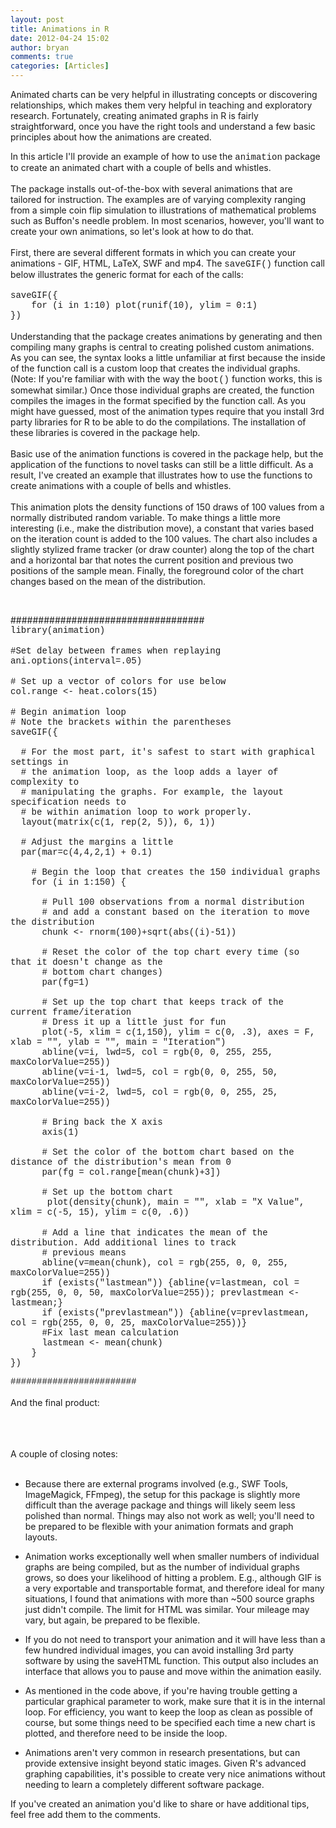 ```yaml
---
layout: post
title: Animations in R
date: 2012-04-24 15:02
author: bryan
comments: true
categories: [Articles]
---
```

<p>Animated charts can be very helpful in illustrating concepts or discovering relationships, which makes them very helpful in teaching and exploratory research. Fortunately, creating animated graphs in R is fairly straightforward, once you have the right tools and understand a few basic principles about how the animations are created.</p><p>In this article I'll provide an example of how to use the <span style="font-family: courier new,courier;">animation</span> package to create an animated chart with a couple of bells and whistles.<br /><br />The package installs out-of-the-box with several animations that are tailored for instruction. The examples are of varying complexity ranging from a simple coin flip simulation to illustrations of mathematical problems such as Buffon's needle problem. In most scenarios, however, you'll want to create your own animations, so let's look at how to do that. <br /><br />First, there are several different formats in which you can create your animations - GIF, HTML, LaTeX, SWF and mp4. The <span style="font-family: courier new,courier;">saveGIF()</span> function call below illustrates the generic format for each of the calls:<br /><br /><span style="font-family: courier new,courier;">saveGIF({</span><br /><span style="font-family: courier new,courier;">&nbsp;&nbsp;&nbsp; for (i in 1:10) plot(runif(10), ylim = 0:1)</span><br /><span style="font-family: courier new,courier;">}) </span><br /><br />Understanding that the package creates animations by generating and then compiling many graphs is central to creating polished custom animations. As you can see, the syntax looks a little unfamiliar at first because the inside of the function call is a custom loop that creates the individual graphs. (Note: If you're familiar with with the way the <span style="font-family: courier new,courier;">boot()</span> function works, this is somewhat similar.) Once those individual graphs are created, the function compiles the images in the format specified by the function call. As you might have guessed, most of the animation types require that you install 3rd party libraries for R to be able to do the compilations. The installation of these libraries is covered in the package help.<br /><br />Basic use of the animation functions is covered in the package help, but the application of the functions to novel tasks can still be a little difficult. As a result, I've created an example that illustrates how to use the functions to create animations with a couple of bells and whistles. <br /><br />This animation plots the density functions of 150 draws of 100 values from a normally distributed random variable. To make things a little more interesting (i.e., make the distribution move), a constant that varies based on the iteration count is added to the 100 values. The chart also includes a slightly stylized frame tracker (or draw counter) along the top of the chart and a horizontal bar that notes the current position and previous two positions of the sample mean. Finally, the foreground color of the chart changes based on the mean of the distribution. </p><p>&nbsp;</p><p>###################################<br /><span style="font-family: courier new,courier;">library(animation)</span><br /><br /><span style="font-family: courier new,courier;">#Set delay between frames when replaying</span><br /><span style="font-family: courier new,courier;">ani.options(interval=.05)</span><br /><br /><span style="font-family: courier new,courier;"># Set up a vector of colors for use below </span><br /><span style="font-family: courier new,courier;">col.range &lt;- heat.colors(15)</span><br /><br /><span style="font-family: courier new,courier;"># Begin animation loop</span><br /><span style="font-family: courier new,courier;"># Note the brackets within the parentheses</span><br /><span style="font-family: courier new,courier;">saveGIF({</span><br /><span style="font-family: courier new,courier;">&nbsp; </span><br /><span style="font-family: courier new,courier;">&nbsp; # For the most part, it's safest to start with graphical settings in </span><br /><span style="font-family: courier new,courier;">&nbsp; # the animation loop, as the loop adds a layer of complexity to </span><br /><span style="font-family: courier new,courier;">&nbsp; # manipulating the graphs. For example, the layout specification needs to </span><br /><span style="font-family: courier new,courier;">&nbsp; # be within animation loop to work properly.</span><br /><span style="font-family: courier new,courier;">&nbsp; layout(matrix(c(1, rep(2, 5)), 6, 1))</span><br /><span style="font-family: courier new,courier;">&nbsp; </span><br /><span style="font-family: courier new,courier;">&nbsp; # Adjust the margins a little</span><br /><span style="font-family: courier new,courier;">&nbsp; par(mar=c(4,4,2,1) + 0.1)</span><br /><span style="font-family: courier new,courier;">&nbsp; </span><br /><span style="font-family: courier new,courier;">&nbsp;&nbsp;&nbsp; # Begin the loop that creates the 150 individual graphs</span><br /><span style="font-family: courier new,courier;">&nbsp;&nbsp;&nbsp; for (i in 1:150) {</span><br /><span style="font-family: courier new,courier;">&nbsp;&nbsp;&nbsp;&nbsp;&nbsp; </span><br /><span style="font-family: courier new,courier;">&nbsp;&nbsp;&nbsp;&nbsp;&nbsp; # Pull 100 observations from a normal distribution</span><br /><span style="font-family: courier new,courier;">&nbsp;&nbsp;&nbsp;&nbsp;&nbsp; # and add a constant based on the iteration to move the distribution</span><br /><span style="font-family: courier new,courier;">&nbsp;&nbsp;&nbsp;&nbsp;&nbsp; chunk &lt;- rnorm(100)+sqrt(abs((i)-51))</span><br /><span style="font-family: courier new,courier;">&nbsp;&nbsp;&nbsp;&nbsp;&nbsp; </span><br /><span style="font-family: courier new,courier;">&nbsp;&nbsp;&nbsp;&nbsp;&nbsp; # Reset the color of the top chart every time (so that it doesn't change as the </span><br /><span style="font-family: courier new,courier;">&nbsp;&nbsp;&nbsp;&nbsp;&nbsp; # bottom chart changes)</span><br /><span style="font-family: courier new,courier;">&nbsp;&nbsp;&nbsp;&nbsp;&nbsp; par(fg=1)</span><br /><span style="font-family: courier new,courier;">&nbsp;&nbsp;&nbsp;&nbsp;&nbsp; </span><br /><span style="font-family: courier new,courier;">&nbsp;&nbsp;&nbsp;&nbsp;&nbsp; # Set up the top chart that keeps track of the current frame/iteration</span><br /><span style="font-family: courier new,courier;">&nbsp;&nbsp;&nbsp;&nbsp;&nbsp; # Dress it up a little just for fun</span><br /><span style="font-family: courier new,courier;">&nbsp;&nbsp;&nbsp;&nbsp;&nbsp; plot(-5, xlim = c(1,150), ylim = c(0, .3), axes = F, xlab = "", ylab = "", main = "Iteration")</span><br /><span style="font-family: courier new,courier;">&nbsp;&nbsp;&nbsp;&nbsp;&nbsp; abline(v=i, lwd=5, col = rgb(0, 0, 255, 255, maxColorValue=255))</span><br /><span style="font-family: courier new,courier;">&nbsp;&nbsp;&nbsp;&nbsp;&nbsp; abline(v=i-1, lwd=5, col = rgb(0, 0, 255, 50, maxColorValue=255))</span><br /><span style="font-family: courier new,courier;">&nbsp;&nbsp;&nbsp;&nbsp;&nbsp; abline(v=i-2, lwd=5, col = rgb(0, 0, 255, 25, maxColorValue=255))</span><br /><span style="font-family: courier new,courier;">&nbsp;&nbsp;&nbsp;&nbsp;&nbsp; </span><br /><span style="font-family: courier new,courier;">&nbsp;&nbsp;&nbsp;&nbsp;&nbsp; # Bring back the X axis</span><br /><span style="font-family: courier new,courier;">&nbsp;&nbsp;&nbsp;&nbsp;&nbsp; axis(1)</span><br /><span style="font-family: courier new,courier;">&nbsp;&nbsp;&nbsp;&nbsp;&nbsp; </span><br /><span style="font-family: courier new,courier;">&nbsp;&nbsp;&nbsp;&nbsp;&nbsp; # Set the color of the bottom chart based on the distance of the distribution's mean from 0</span><br /><span style="font-family: courier new,courier;">&nbsp;&nbsp;&nbsp;&nbsp;&nbsp; par(fg = col.range[mean(chunk)+3])</span><br /><span style="font-family: courier new,courier;">&nbsp;&nbsp;&nbsp;&nbsp;&nbsp; </span><br /><span style="font-family: courier new,courier;">&nbsp;&nbsp;&nbsp;&nbsp;&nbsp; # Set up the bottom chart</span><br /><span style="font-family: courier new,courier;">&nbsp;&nbsp;&nbsp;
&nbsp;&nbsp; plot(density(chunk), main = "", xlab = "X Value", xlim = c(-5, 15), ylim = c(0, .6))</span><br /><br /><span style="font-family: courier new,courier;">&nbsp;&nbsp;&nbsp;&nbsp;&nbsp; # Add a line that indicates the mean of the distribution. Add additional lines to track</span><br /><span style="font-family: courier new,courier;">&nbsp;&nbsp;&nbsp;&nbsp;&nbsp; # previous means</span><br /><span style="font-family: courier new,courier;">&nbsp;&nbsp;&nbsp;&nbsp;&nbsp; abline(v=mean(chunk), col = rgb(255, 0, 0, 255, maxColorValue=255))</span><br /><span style="font-family: courier new,courier;">&nbsp;&nbsp;&nbsp;&nbsp;&nbsp; if (exists("lastmean")) {abline(v=lastmean, col = rgb(255, 0, 0, 50, maxColorValue=255)); prevlastmean &lt;- lastmean;}</span><br /><span style="font-family: courier new,courier;">&nbsp;&nbsp;&nbsp;&nbsp;&nbsp; if (exists("prevlastmean")) {abline(v=prevlastmean, col = rgb(255, 0, 0, 25, maxColorValue=255))}</span><br /><span style="font-family: courier new,courier;">&nbsp;&nbsp;&nbsp;&nbsp;&nbsp; #Fix last mean calculation</span><br /><span style="font-family: courier new,courier;">&nbsp;&nbsp;&nbsp;&nbsp;&nbsp; lastmean &lt;- mean(chunk)</span><br /><span style="font-family: courier new,courier;">&nbsp;&nbsp;&nbsp; }</span><br /><span style="font-family: courier new,courier;">})</span></p><p><span style="font-family: courier new,courier;">########################</span><br /><br />And the final product:</p><p><br /><a href="http://imgur.com/GLByH"><img title="Hosted by imgur.com" src="http://i.imgur.com/GLByH.gif" alt="" /></a><br /><br /><br />A couple of closing notes:<br /><br /></p><ul><li>Because there are external programs involved (e.g., SWF Tools, ImageMagick, FFmpeg), the setup for this package is slightly more difficult than the average package and things will likely seem less polished than normal. Things may also not work as well; you'll need to be prepared to be flexible with your animation formats and graph layouts.</li></ul><ul><li>Animation works exceptionally well when smaller numbers of individual graphs are being compiled, but as the number of individual graphs grows, so does your likelihood of hitting a problem. E.g., although GIF is a very exportable and transportable format, and therefore ideal for many situations, I found that animations with more than ~500 source graphs just didn't compile. The limit for HTML was similar. Your mileage may vary, but again, be prepared to be flexible.</li></ul><ul><li>If you do not need to transport your animation and it will have less than a few hundred individual images, you can avoid installing 3rd party software by using the saveHTML function. This output also includes an interface that allows you to pause and move within the animation easily.</li></ul><ul><li>As mentioned in the code above, if you're having trouble getting a particular graphical parameter to work, make sure that it is in the internal loop. For efficiency, you want to keep the loop as clean as possible of course, but some things need to be specified each time a new chart is plotted, and therefore need to be inside the loop.</li></ul><ul><li>Animations aren't very common in research presentations, but can provide extensive insight beyond static images. Given R's advanced graphing capabilities, it's possible to create very nice animations without needing to learn a completely different software package.</li></ul><p>If you've created an animation you'd like to share or have additional tips, feel free add them to the comments.</p>

